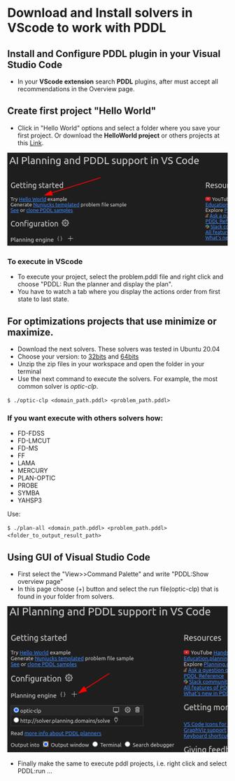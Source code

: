 # Download and Install solvers in VScode to work with PDDL

## Install and Configure PDDL plugin in your Visual Studio Code

- In your **VScode extension** search **PDDL** plugins, after must accept all recommendations in the Overview page.

## Create first project &quot;Hello World&quot;

- Click in &quot;Hello World&quot; options and select a folder where you save your first project. Or download the **HelloWorld project** or others projects at this [Link](https://github.com/hpaucar/autonomous-system-repo).

![](image1.png)

### To execute in VScode
- To execute your project, select the problem.pddl file and right click and choose &quot;PDDL: Run the planner and display the plan&quot;.
- You have to watch a tab where you display the actions order from first state to last state.

## For optimizations projects that use minimize or maximize.

- Download the next solvers. These solvers was tested in Ubuntu 20.04
- Choose your version: to [32bits](https://drive.google.com/file/d/1u2yJTUpDOPD0YoyfRjwhTgkWW5sfZWmQ/view?usp=sharing) and [64bits](https://drive.google.com/file/d/1KSKZQ6PBbsavlJTxEhQLkq6sJ6nE1nQR/view?usp=sharing)
- Unzip the zip files in your workspace and open the folder in your terminal
- Use the next command to execute the solvers. For example, the most common solver is *optic-clp*.

`$ ./optic-clp <domain_path.pddl> <problem_path.pddl>`

### If you want execute with others solvers how:

- FD-FDSS
- FD-LMCUT
- FD-MS
- FF
- LAMA
- MERCURY
- PLAN-OPTIC
- PROBE
- SYMBA
- YAHSP3

Use:

`$ ./plan-all <domain_path.pddl> <problem_path.pddl> <folder_to_output_result_path>`

## Using GUI of Visual Studio Code

- First select the "View>>Command Palette" and write "PDDL:Show overview page"
- In this page choose (+) button and select the run file(optic-clp) that is found in your folder from solvers.

![](image2.png)

- Finally make the same to execute pddl projects, i.e. right click and select PDDL:run ...
